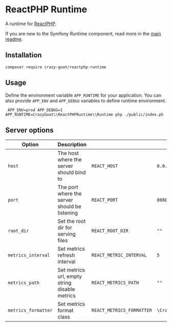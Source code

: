 # ReactPHP Runtime

A runtime for [ReactPHP](https://reactphp.org/).

If you are new to the Symfony Runtime component, read more in the [main readme](https://github.com/php-runtime/runtime).

## Installation

```
composer require crazy-goat/reactphp-runtime
```

## Usage

Define the environment variable `APP_RUNTIME` for your application. You can also provide
`APP_ENV` and `APP_DEBGU` variables to define runtime environment.

```
 APP_ENV=prod APP_DEBUG=1 APP_RUNTIME=CrazyGoat\\ReactPHPRuntime\\Runtime php ./public/index.ph
```

## Server options

| Option              | Description                                   |                           | Default                                                             |
|---------------------|-----------------------------------------------|---------------------------|---------------------------------------------------------------------|
| `host`              | The host where the server should bind to      | `REACT_HOST`              | `0.0.0.0`                                                           |
| `port`              | The port where the server should be listening | `REACT_PORT`              | `8080`                                                              |
| `root_dir`          | Set the root dir for serving files            | `REACT_ROOT_DIR`          | `""`                                                                |
| `metrics_interval`  | Set metrics refresh interval                  | `REACT_METRIC_INTERVAL`   | `5`                                                                 |
| `metrics_path`      | Set metrics url, empty string disable metrics | `REACT_METRICS_PATH`      | `""`                                                                |        
| `metrics_formatter` | Set metrics format class                      | `REACT_METRICS_FORMATTER` | `\CrazyGoat\ReactPHPRuntime\Metrics\Formatter\TextMetricsFormatter` |
